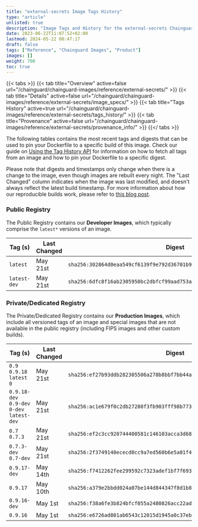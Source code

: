```yaml
---
title: "external-secrets Image Tags History"
type: "article"
unlisted: true
description: "Image Tags and History for the external-secrets Chainguard Image"
date: 2023-06-22T11:07:52+02:00
lastmod: 2024-05-22 00:47:17
draft: false
tags: ["Reference", "Chainguard Images", "Product"]
images: []
weight: 700
toc: true
---
```


{{< tabs >}}
{{< tab title="Overview" active=false url="/chainguard/chainguard-images/reference/external-secrets/" >}}
{{< tab title="Details" active=false url="/chainguard/chainguard-images/reference/external-secrets/image_specs/" >}}
{{< tab title="Tags History" active=true url="/chainguard/chainguard-images/reference/external-secrets/tags_history/" >}}
{{< tab title="Provenance" active=false url="/chainguard/chainguard-images/reference/external-secrets/provenance_info/" >}}
{{</ tabs >}}

The following tables contains the most recent tags and digests that can be used to pin your Dockerfile to a specific build of this image. Check our guide on [Using the Tag History API](/chainguard/chainguard-images/using-the-tag-history-api/) for information on how to fetch all tags from an image and how to pin your Dockerfile to a specific digest.

Please note that digests and timestamps only change when there is a change to the image, even though images are rebuilt every night. The "Last Changed" column indicates when the image was last modified, and doesn't always reflect the latest build timestamp. For more information about how our reproducible builds work, please refer to [this blog post](https://www.chainguard.dev/unchained/reproducing-chainguards-reproducible-image-builds).

### Public Registry
The Public Registry contains our **Developer Images**, which typically comprise the `latest*` versions of an image.

| Tag (s)       | Last Changed | Digest                                                                    |
|---------------|--------------|---------------------------------------------------------------------------|
|  `latest`     | May 21st     | `sha256:302864d0eaa549cf6139f9e792d36701b997e616c6d8d48f8749a5183fcdad8b` |
|  `latest-dev` | May 21st     | `sha256:6dfc8f16ab2305950bc2dbfcf99aad753acdd8ec2aec8e92c7475fc5db1f1345` |


### Private/Dedicated Registry
The Private/Dedicated Registry contains our **Production Images**, which include all versioned tags of an image and special images that are not available in the public registry (including FIPS images and other custom builds).

| Tag (s)                                      | Last Changed | Digest                                                                    |
|----------------------------------------------|--------------|---------------------------------------------------------------------------|
|  `0.9` `0.9.18` `latest` `0`                 | May 21st     | `sha256:ef27b93ddb282305506a278b8bbf7bb44af1fb1ff9a426f54242dcc8824de10a` |
|  `0.9.18-dev` `0.9-dev` `0-dev` `latest-dev` | May 21st     | `sha256:ac1e679f0c2db27280f3fb903fff98b773fa4a2535519e96e126dd8c3b76fa0f` |
|  `0.7` `0.7.3`                               | May 21st     | `sha256:ef2c3cc920744400581c146103acca3d68867383e4f63e2018edfa4bba9040b7` |
|  `0.7.3-dev` `0.7-dev`                       | May 21st     | `sha256:2f3749140ececd0cc9a7ed560b6e5a01f4cf213ba188c4dd72a9ebc2dbfff7b6` |
|  `0.9.17-dev`                                | May 14th     | `sha256:f7412262fee299592c7323adef1bf7f69342f604c86bcccbbd469e27348102f8` |
|  `0.9.17`                                    | May 10th     | `sha256:a379e2bbdd024a07be144d844347f8d1b8fa69069532e74842795146959dada4` |
|  `0.9.16-dev`                                | May 1st      | `sha256:f38a6fe3b824bfcf055a2480826acc22ad51f0a4e08def1d15312b4e10da924c` |
|  `0.9.16`                                    | May 1st      | `sha256:e6726ad801ab6543c12015d1945a0c37eb0ec9d68afafe239fc379b773d9ea5b` |

